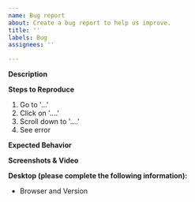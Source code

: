 ```yaml
---
name: Bug report
about: Create a bug report to help us improve.
title: ''
labels: Bug
assignees: ''

---
```


**Description**
<!-- Provide a clear and concise description of what the bug is. -->

**Steps to Reproduce**
1. Go to '...'
2. Click on '....'
3. Scroll down to '....'
4. See error

**Expected Behavior**
<!-- Provide a clear and concise description of what you expected to happen. -->

**Screenshots & Video**
<!-- If applicable, add screenshots to help explain your problem or provide a video or gif of the issue. -->

**Desktop (please complete the following information):**
 - Browser and Version
